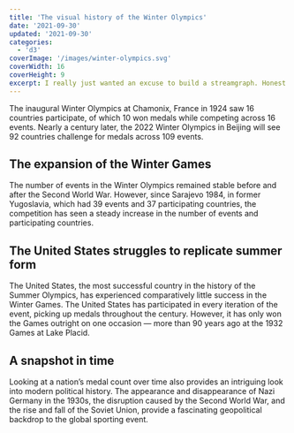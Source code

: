 ```yaml
---
title: 'The visual history of the Winter Olympics'
date: '2021-09-30'
updated: '2021-09-30'
categories:
  - 'd3'
coverImage: '/images/winter-olympics.svg'
coverWidth: 16
coverHeight: 9
excerpt: I really just wanted an excuse to build a streamgraph. Honest.
---
```


<script>
    import Streamgraph  from '$lib/components/charts/winter-olympics/Streamgraph.svelte'
</script>

The inaugural Winter Olympics at Chamonix, France in 1924 saw 16 countries participate, of which 10 won medals while competing across 16 events. Nearly a century later, the 2022 Winter Olympics in Beijing will see 92 countries challenge for medals across 109 events.

<Streamgraph />

## The expansion of the Winter Games

The number of events in the Winter Olympics remained stable before and after the Second World War. However, since Sarajevo 1984, in former Yugoslavia, which had 39 events and 37 participating countries, the competition has seen a steady increase in the number of events and participating countries.

## The United States struggles to replicate summer form

The United States, the most successful country in the history of the Summer Olympics, has experienced comparatively little success in the Winter Games. The United States has participated in every iteration of the event, picking up medals throughout the century. However, it has only won the Games outright on one occasion — more than 90 years ago at the 1932 Games at Lake Placid.

## A snapshot in time

Looking at a nation’s medal count over time also provides an intriguing look into modern political history. The appearance and disappearance of Nazi Germany in the 1930s, the disruption caused by the Second World War, and the rise and fall of the Soviet Union, provide a fascinating geopolitical backdrop to the global sporting event.
